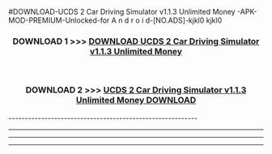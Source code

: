 #DOWNLOAD-UCDS 2 Car Driving Simulator v1.1.3 Unlimited Money -APK-MOD-PREMIUM-Unlocked-for A n d r o i d-[NO.ADS]-kjkl0 kjkl0 



<div align="center">

<h3>DOWNLOAD 1 >>> <a href="https://getmod2.web.app/?judul=UCDS 2 Car Driving Simulator v1.1.3 Unlimited Money ">DOWNLOAD UCDS 2 Car Driving Simulator v1.1.3 Unlimited Money </a></h3><br>

<h3>DOWNLOAD 2 >>> <a href="https://getmod2.web.app/?judul=UCDS 2 Car Driving Simulator v1.1.3 Unlimited Money ">UCDS 2 Car Driving Simulator v1.1.3 Unlimited Money  DOWNLOAD </a></h3>

</div>
----------------------------------------------------------

----------------------------------------------------------

----------------------------------------------------------

----------------------------------------------------------




